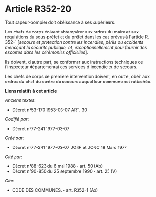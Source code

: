 # Article R352-20

Tout sapeur-pompier doit obéissance à ses supérieurs.

Les chefs de corps doivent obtempérer aux ordres du maire et aux réquisitions du sous-préfet et du préfet dans les cas prévus
à l'article R. 352-1 [*secours et protection contre les incendies, périls ou accidents menaçant la sécurité publique, et,
exceptionnellement pour fournir des escortes dans les cérémonies officielles*].

Ils doivent, d'autre part, se conformer aux instructions techniques de l'inspecteur départemental des services d'incendie et
de secours.

Les chefs de corps de première intervention doivent, en outre, obéir aux ordres du chef du centre de secours auquel leur
commune est rattachée.

**Liens relatifs à cet article**

_Anciens textes_:

  - Décret n°53-170 1953-03-07 ART. 30

_Codifié par_:

  - Décret n°77-241 1977-03-07

_Créé par_:

  - Décret n°77-241 1977-03-07 JORF et JONC 18 Mars 1977

_Cité par_:

  - Décret n°88-623 du 6 mai 1988 - art. 50 (Ab)
  - Décret n°90-850 du 25 septembre 1990 - art. 25 (V)

_Cite_:

  - CODE DES COMMUNES. - art. R352-1 (Ab)
